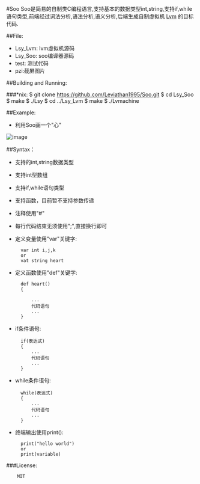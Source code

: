 #Soo
   Soo是简易的自制类C编程语言,支持基本的数据类型int,string,支持if,while语句类型,前端经过词法分析,语法分析,语义分析,后端生成自制虚拟机 [Lvm](https://github.com/Leviathan1995/Lvm) 的目标代码.


##File:
* Lsy_Lvm: lvm虚拟机源码
* Lsy_Soo: soo编译器源码
* test:    测试代码
* pzi:截屏图片


##Building and Running:

###*nix:
	$ git clone https://github.com/Leviathan1995/Soo.git
	$ cd Lsy_Soo
	$ make
	$ ./Lsy
	$ cd ../Lsy_Lvm
	$ make
	$ ./Lvmachine
	
##Example:
* 利用Soo画一个"心"

![image](https://github.com/Leviathan1995/Soo/blob/master/pzi/heart.jpg)

##Syntax：

* 支持的int,string数据类型
* 支持int型数组
* 支持if,while语句类型
* 支持函数，目前暂不支持参数传递
* 注释使用"#"
* 每行代码结束无须使用";",直接换行即可
* 定义变量使用"var"关键字:
			
		var int i,j,k
		or
		vat string heart
* 定义函数使用"def"关键字:
		
		def heart()
		{
		
			...
			代码语句
			...
		}
* if条件语句:
		
		if(表达式)
		{
			...
			代码语句
			...
		}
* while条件语句:
	
		while(表达式)
		{
			...
			代码语句
			...
		}
* 终端输出使用print():

		print("hello world")
		or
		print(variable)


###License:
	
		MIT
